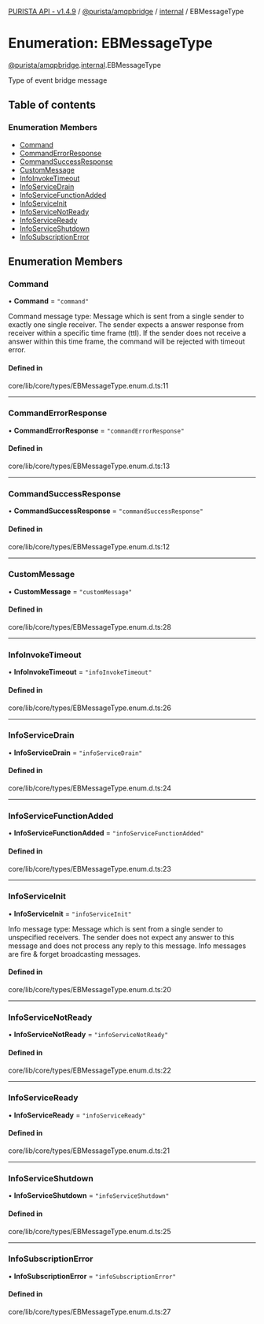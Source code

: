 [PURISTA API - v1.4.9](../README.md) / [@purista/amqpbridge](../modules/purista_amqpbridge.md) / [internal](../modules/purista_amqpbridge.internal.md) / EBMessageType

# Enumeration: EBMessageType

[@purista/amqpbridge](../modules/purista_amqpbridge.md).[internal](../modules/purista_amqpbridge.internal.md).EBMessageType

Type of event bridge message

## Table of contents

### Enumeration Members

- [Command](purista_amqpbridge.internal.EBMessageType.md#command)
- [CommandErrorResponse](purista_amqpbridge.internal.EBMessageType.md#commanderrorresponse)
- [CommandSuccessResponse](purista_amqpbridge.internal.EBMessageType.md#commandsuccessresponse)
- [CustomMessage](purista_amqpbridge.internal.EBMessageType.md#custommessage)
- [InfoInvokeTimeout](purista_amqpbridge.internal.EBMessageType.md#infoinvoketimeout)
- [InfoServiceDrain](purista_amqpbridge.internal.EBMessageType.md#infoservicedrain)
- [InfoServiceFunctionAdded](purista_amqpbridge.internal.EBMessageType.md#infoservicefunctionadded)
- [InfoServiceInit](purista_amqpbridge.internal.EBMessageType.md#infoserviceinit)
- [InfoServiceNotReady](purista_amqpbridge.internal.EBMessageType.md#infoservicenotready)
- [InfoServiceReady](purista_amqpbridge.internal.EBMessageType.md#infoserviceready)
- [InfoServiceShutdown](purista_amqpbridge.internal.EBMessageType.md#infoserviceshutdown)
- [InfoSubscriptionError](purista_amqpbridge.internal.EBMessageType.md#infosubscriptionerror)

## Enumeration Members

### Command

• **Command** = ``"command"``

Command message type:
Message which is sent from a single sender to exactly one single receiver.
The sender expects a answer response from receiver within a specific time frame (ttl).
If the sender does not receive a answer within this time frame, the command will be rejected with timeout error.

#### Defined in

core/lib/core/types/EBMessageType.enum.d.ts:11

___

### CommandErrorResponse

• **CommandErrorResponse** = ``"commandErrorResponse"``

#### Defined in

core/lib/core/types/EBMessageType.enum.d.ts:13

___

### CommandSuccessResponse

• **CommandSuccessResponse** = ``"commandSuccessResponse"``

#### Defined in

core/lib/core/types/EBMessageType.enum.d.ts:12

___

### CustomMessage

• **CustomMessage** = ``"customMessage"``

#### Defined in

core/lib/core/types/EBMessageType.enum.d.ts:28

___

### InfoInvokeTimeout

• **InfoInvokeTimeout** = ``"infoInvokeTimeout"``

#### Defined in

core/lib/core/types/EBMessageType.enum.d.ts:26

___

### InfoServiceDrain

• **InfoServiceDrain** = ``"infoServiceDrain"``

#### Defined in

core/lib/core/types/EBMessageType.enum.d.ts:24

___

### InfoServiceFunctionAdded

• **InfoServiceFunctionAdded** = ``"infoServiceFunctionAdded"``

#### Defined in

core/lib/core/types/EBMessageType.enum.d.ts:23

___

### InfoServiceInit

• **InfoServiceInit** = ``"infoServiceInit"``

Info message type:
Message which is sent from a single sender to unspecified receivers.
The sender does not expect any answer to this message and does not process any reply to this message.
Info messages are fire & forget broadcasting messages.

#### Defined in

core/lib/core/types/EBMessageType.enum.d.ts:20

___

### InfoServiceNotReady

• **InfoServiceNotReady** = ``"infoServiceNotReady"``

#### Defined in

core/lib/core/types/EBMessageType.enum.d.ts:22

___

### InfoServiceReady

• **InfoServiceReady** = ``"infoServiceReady"``

#### Defined in

core/lib/core/types/EBMessageType.enum.d.ts:21

___

### InfoServiceShutdown

• **InfoServiceShutdown** = ``"infoServiceShutdown"``

#### Defined in

core/lib/core/types/EBMessageType.enum.d.ts:25

___

### InfoSubscriptionError

• **InfoSubscriptionError** = ``"infoSubscriptionError"``

#### Defined in

core/lib/core/types/EBMessageType.enum.d.ts:27
